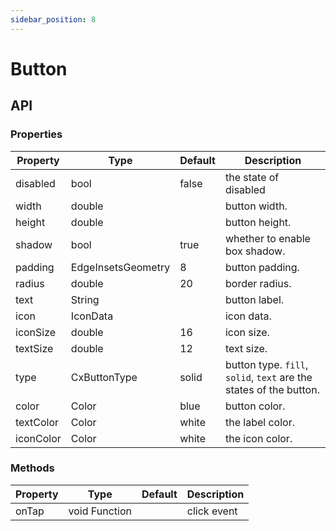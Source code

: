```yaml
---
sidebar_position: 8
---
```

 
# Button

## API

### Properties

| Property | Type | Default | Description |
| ------  | ---- | --- | --- |
|disabled|bool|false|the state of disabled|
|width| double ||button width.|
|height|double||button height.|
|shadow|bool|true|whether to enable box shadow.|
|padding|EdgeInsetsGeometry|8|button padding.|
|radius|double|20|border radius.|
|text|String||button label.|
|icon|IconData||icon data.|
|iconSize|double|16|icon size.|
|textSize|double|12|text size.|
|type|CxButtonType|solid|button type. `fill`, `solid`, `text` are the states of the button.|
|color|Color|blue|button color.|
|textColor|Color|white|the label color.|
|iconColor|Color|white |the icon color.|

### Methods

| Property | Type | Default | Description |
| ------  | ---- | --- | --- |
| onTap | void Function |  | click event |
